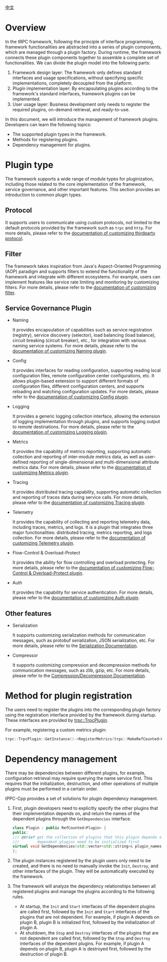 [中文](../zh/plugin_management.md)

# Overview

In the tRPC framework, following the principle of interface programming, framework functionalities are abstracted into a series of plugin components, which are managed through a plugin factory. During runtime, the framework connects these plugin components together to assemble a complete set of functionalities. We can divide the plugin model into the following parts:

1. Framework design layer: The framework only defines standard interfaces and usage specifications, without specifying specific implementations, completely decoupled from the platform.
2. Plugin implementation layer: By encapsulating plugins according to the framework's standard interfaces, framework plugins can be implemented.
3. User usage layer: Business development only needs to register the required plugins, on-demand retrieval, and ready-to-use.

In this document, we will introduce the management of framework plugins. Developers can learn the following topics:

* The supported plugin types in the framework.
* Methods for registering plugins.
* Dependency management for plugins.

# Plugin type

The framework supports a wide range of module types for pluginization, including those related to the core implementation of the framework, service governance, and other important features. This section provides an introduction to common plugin types.

## Protocol

It supports users to communicate using custom protocols, not limited to the default protocols provided by the framework such as `trpc` and `http`. For more details, please refer to the [documentation of customizing thirdparty protocol](./custom_protocol.md).

## Filter

The framework takes inspiration from Java's Aspect-Oriented Programming (AOP) paradigm and supports filters to extend the functionality of the framework and integrate with different ecosystems. For example, users can implement features like service rate limiting and monitoring by customizing filters. For more details, please refer to the [documentation of customizing filter](./fiber.md).

## Service Governance Plugin

* Naming

    It provides encapsulation of capabilities such as service registration (registry), service discovery (selector), load balancing (load balance), circuit breaking (circuit breaker), etc., for integration with various naming service systems. For more details, please refer to the [documentation of customizing Naming plugin](./custom_naming.md).

* Config

    It provides interfaces for reading configuration, supporting reading local configuration files, remote configuration center configurations, etc. It allows plugin-based extension to support different formats of configuration files, different configuration centers, and supports reloading and watching configuration updates. For more details, please refer to the [documentation of customizing Config plugin](./custom_config.md).

* Logging

    It provides a generic logging collection interface, allowing the extension of logging implementation through plugins, and supports logging output to remote destinations. For more details, please refer to the [documentation of customizing Logging plugin](./custom_logging.md).

* Metrics

    It provides the capability of metrics reporting, supporting automatic collection and reporting of inter-module metrics data, as well as user-defined reporting of single-dimensional and multi-dimensional attribute metrics data. For more details, please refer to the [documentation of customizing Metrics plugin](./custom_metrics.md).

* Tracing

    It provides distributed tracing capability, supporting automatic collection and reporting of traces data during service calls. For more details, please refer to the [documentation of customizing Tracing plugin](./custom_tracing.md).

* Telemetry

    It provides the capability of collecting and reporting telemetry data, including traces, metrics, and logs. It is a plugin that integrates three major functionalities: distributed tracing, metrics reporting, and logs collection. For more details, please refer to the [documentation of customizing Telemetry plugin](./custom_telemetry.md).

* Flow-Control & Overload-Protect

    It provides the ability for flow controlling and overload protecting. For more details, please refer to the [documentation of customizing Flow-Control & Overload-Protect plugin]().

* Auth

    It provides the capability for service authentication. For more details, please refer to the [documentation of customizing Auth plugin]().

## Other features

* Serialization

    It supports customizing serialization methods for communication messages, such as protobuf serialization, JSON serialization, etc. For more details, please refer to the [Serialization Documentation](./serialization.md).

* Compressor

    It supports customizing compression and decompression methods for communication messages, such as zlib, gzip, etc. For more details, please refer to the [Compression/Decompression Documentation](./compression.md).

# Method for plugin registration

The users need to register the plugins into the corresponding plugin factory using the registration interface provided by the framework during startup. These interfaces are provided by [trpc::TrpcPlugin](../../trpc/common/trpc_plugin.h).

For example, registering a custom metrics plugin:

```cpp
trpc::TrpcPlugin::GetInstance()->RegisterMetrics(trpc::MakeRefCounted<CustomMetrics>());
```

# Dependency management

There may be dependencies between different plugins, for example, configuration retrieval may require querying the name service first. This requires that the initialization, destruction, and other operations of multiple plugins must be performed in a certain order.

tPPC-Cpp provides a set of solutions for plugin dependency management.

1. First, plugin developers need to explicitly specify the other plugins that their implementation depends on, and return the names of the dependent plugins through the `GetDependencies` interface.

    ```cpp
    class Plugin : public RefCounted<Plugin> {
    public:
    /// @brief get the collection of plugins that this plugin depends on
    ///        dependent plugins need to be initialized first
    virtual void GetDependencies(std::vector<std::string>& plugin_names) const {}
    };
    ```

2. The plugin instances registered by the plugin users only need to be created, and there is no need to manually invoke the `Init`, `Destroy`, and other interfaces of the plugin. They will be automatically executed by the framework.

3. The framework will analyze the dependency relationships between all registered plugins and manage the plugins according to the following rules.

    * At startup, the `Init` and `Start` interfaces of the dependent plugins are called first, followed by the `Init` and `Start` interfaces of the plugins that are not dependent. For example, if plugin A depends on plugin B, plugin B is initialized first, followed by the initialization of plugin A.
    * At shutdown, the `Stop` and `Destroy` interfaces of the plugins that are not dependent are called first, followed by the `Stop` and `Destroy` interfaces of the dependent plugins. For example, if plugin A depends on plugin B, plugin A is destroyed first, followed by the destruction of plugin B.
